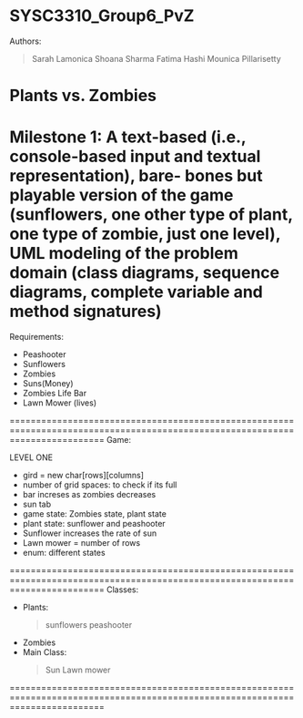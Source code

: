 # SYSC3310_Group6_PvZ

Authors:
> Sarah Lamonica
> Shoana Sharma
> Fatima Hashi 
> Mounica Pillarisetty

Plants vs. Zombies
====================
Milestone 1: A text-based (i.e., console-based input and textual representation), bare- bones but playable version of the game (sunflowers, one other type of plant, one type of zombie, just one level), UML modeling of the problem domain (class diagrams, sequence diagrams, complete variable and method signatures)
==============================================================================================================================
 Requirements:
 
 - Peashooter
 - Sunflowers
 - Zombies
 - Suns(Money)
 - Zombies Life Bar 
 - Lawn Mower (lives)

==============================================================================================================================
Game:

LEVEL ONE
- gird = new char[rows][columns]
- number of grid spaces: to check if its full
- bar increses as zombies decreases
- sun tab
- game state: Zombies state, plant state
- plant state: sunflower and peashooter
- Sunflower increases the rate of sun
- Lawn mower = number of rows
- enum: different states

==============================================================================================================================
Classes:

- Plants:
   >sunflowers
   >peashooter
- Zombies 
- Main Class:
   >Sun
   >Lawn mower
   
==============================================================================================================================
